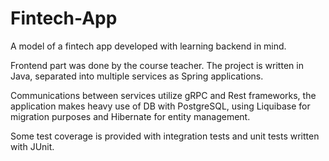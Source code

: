 # Fintech-App
A model of a fintech app developed with learning backend in mind.

Frontend part was done by the course teacher. The project is written in Java, separated into multiple services as Spring applications.

Communications between services utilize gRPC and Rest frameworks, the application makes heavy use of DB with PostgreSQL, using Liquibase for migration purposes and Hibernate for entity management.

Some test coverage is provided with integration tests and unit tests written with JUnit.
